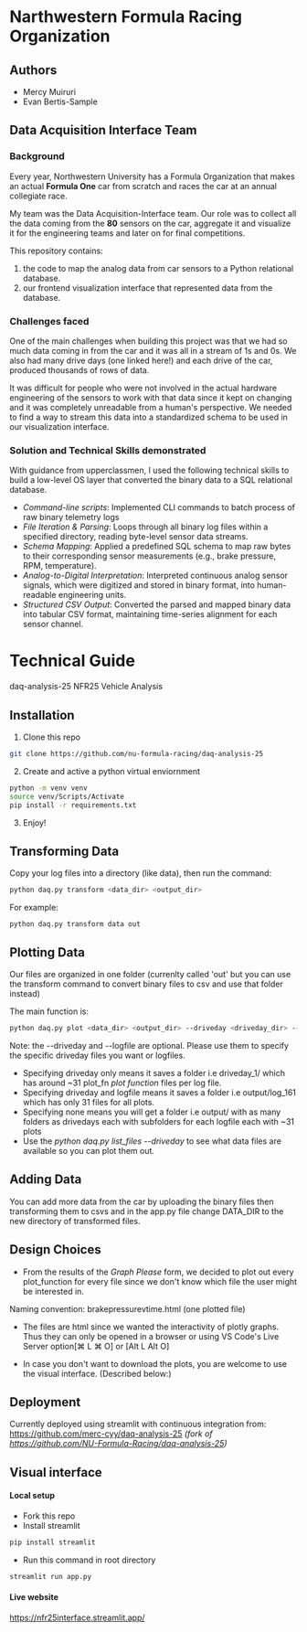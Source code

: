# Narthwestern Formula Racing Organization

## Authors
- Mercy Muiruri
- Evan Bertis-Sample

## Data Acquisition Interface Team

### Background
Every year, Northwestern University has a Formula Organization that makes an actual **Formula One** car from scratch and races the car at an annual collegiate race.

My team was the Data Acquisition-Interface team. Our role was to collect all the data coming from the **80** sensors on the car, aggregate it and visualize it for the engineering teams and later on for final competitions.

This repository contains:
1. the code to map the analog data from car sensors to a Python relational database.
2. our frontend visualization interface that represented data from the database.


### Challenges faced
One of the main challenges when building this project was that we had so much data coming in from the car and it was all in a stream of 1s and 0s. We also had many drive days (one linked here!) and each drive of the car, produced thousands of rows of data.

It was difficult for people who were not involved in the actual hardware engineering of the sensors to work with that data since it kept on changing and it was completely unreadable from a human's perspective. We needed to find a way to stream this data into a standardized schema to be used in our visualization interface.


### Solution and Technical Skills demonstrated
With guidance from upperclassmen, I used the following technical skills to build a low-level OS layer that converted the binary data to a SQL relational database.
- _Command-line scripts_: Implemented CLI commands to batch process of raw binary telemetry logs
- _File Iteration & Parsing_: Loops through all binary log files within a specified directory, reading byte-level sensor data streams.
- _Schema Mapping_: Applied a predefined SQL schema to map raw bytes to their corresponding sensor measurements (e.g., brake pressure, RPM, temperature).
- _Analog-to-Digital Interpretation_: Interpreted continuous analog sensor signals, which were digitized and stored in binary format, into human-readable engineering units.
- _Structured CSV Output_: Converted the parsed and mapped binary data into tabular CSV format, maintaining time-series alignment for each sensor channel.

# Technical Guide
daq-analysis-25
NFR25 Vehicle Analysis 

## Installation

1. Clone this repo

```sh
git clone https://github.com/nu-formula-racing/daq-analysis-25
```

2. Create and active a python virtual enviornment

```sh
python -m venv venv
source venv/Scripts/Activate
pip install -r requirements.txt
```

3. Enjoy!

## Transforming Data
Copy your log files into a directory (like data), then run the command:
```sh
python daq.py transform <data_dir> <output_dir>
```
For example:
```
python daq.py transform data out
```

## Plotting Data
Our files are organized in one folder (currenlty called 'out' but you can use the transform command to convert binary files to csv and use that folder instead)

The main function is:
```sh
python daq.py plot <data_dir> <output_dir> --driveday <driveday_dir> --logfile <name_of_log_file>
```
Note: the --driveday and --logfile are optional. Please use them to specify the specific driveday files you want or logfiles.

- Specifying driveday only means it saves a folder i.e driveday_1/ which has around ~31 plot_fn *plot function* files per log file.
- Specifying driveday and logfile means it saves a folder i.e output/log_161 which has only 31 files for all plots.
- Specifying none means you will get a folder i.e output/ with as many folders as drivedays each with subfolders for each logfile each with ~31 plots
- Use the *python daq.py list_files --driveday* to see what data files are available so you can plot them out.

## Adding Data
You can add more data from the car by uploading the binary files then transforming them to csvs and in the app.py file change DATA_DIR to the new directory of transformed files.

## Design Choices
- From the results of the *Graph Please* form, we decided to plot out every plot_function for every file since we don't know which file the user might be interested in.

Naming convention: brakepressurevtime.html (one plotted file)

- The files are html since we wanted the interactivity of plotly graphs. Thus they can only be opened in a browser or using VS Code's Live Server option[⌘ L ⌘ O] or [Alt L Alt O]

- In case you don't want to download the plots, you are welcome to use the visual interface. (Described below:)


## Deployment
Currently deployed using streamlit with continuous integration from:
 https://github.com/merc-cyy/daq-analysis-25 *(fork of https://github.com/NU-Formula-Racing/daq-analysis-25)*


## Visual interface 

#### Local setup
- Fork this repo
- Install streamlit 
```sh
pip install streamlit
```
- Run this command in root directory
```sh
streamlit run app.py
```

#### Live website
https://nfr25interface.streamlit.app/ 



   
